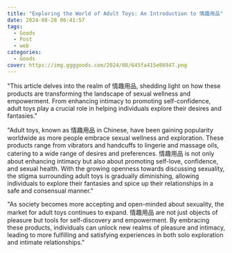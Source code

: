 ```yaml
---
title: "Exploring the World of Adult Toys: An Introduction to 情趣用品"
date: 2024-08-28 06:41:57
tags:
  - Goods
  - Post
  - web
categories:
  - Goods
cover: https://img.ggggoods.com/2024/08/645fa415e86947.png
---
```


"This article delves into the realm of 情趣用品, shedding light on how these products are transforming the landscape of sexual wellness and empowerment. From enhancing intimacy to promoting self-confidence, adult toys play a crucial role in helping individuals explore their desires and fantasies."

"Adult toys, known as 情趣用品 in Chinese, have been gaining popularity worldwide as more people embrace sexual wellness and exploration. These products range from vibrators and handcuffs to lingerie and massage oils, catering to a wide range of desires and preferences. 情趣用品 is not only about enhancing intimacy but also about promoting self-love, confidence, and sexual health. With the growing openness towards discussing sexuality, the stigma surrounding adult toys is gradually diminishing, allowing individuals to explore their fantasies and spice up their relationships in a safe and consensual manner."

"As society becomes more accepting and open-minded about sexuality, the market for adult toys continues to expand. 情趣用品 are not just objects of pleasure but tools for self-discovery and empowerment. By embracing these products, individuals can unlock new realms of pleasure and intimacy, leading to more fulfilling and satisfying experiences in both solo exploration and intimate relationships."
